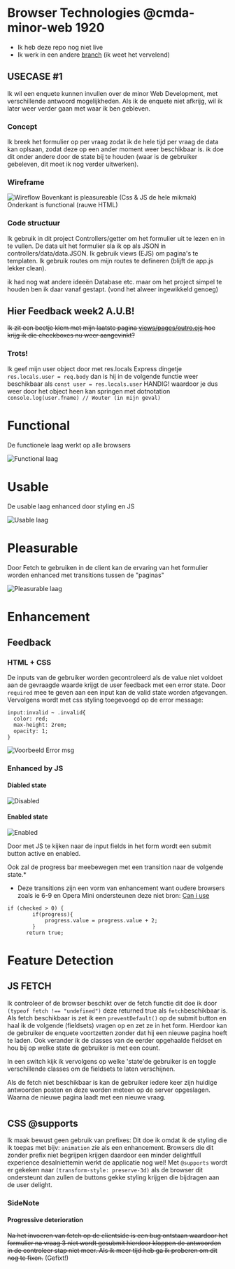 # Browser Technologies @cmda-minor-web 1920
- Ik heb deze repo nog niet live
- Ik werk in een andere [branch](https://github.com/Mokerstier/browser-technologies-1920/tree/enquete/app) (ik weet het vervelend)

## USECASE #1 
Ik wil een enquete kunnen invullen over de minor Web Development, met verschillende antwoord mogelijkheden. Als ik de enquete niet afkrijg, wil ik later weer verder gaan met waar ik ben gebleven.

### Concept
Ik breek het formulier op per vraag zodat ik de hele tijd per vraag de data kan oplsaan, zodat deze op een ander moment weer beschikbaar is.
ik doe dit onder andere door de state bij te houden (waar is de gebruiker gebeleven, dit moet ik nog verder uitwerken).

### Wireframe
![Wireflow](https://github.com/Mokerstier/browser-technologies-1920/blob/master/img/20200318_134203.jpg?raw=true)
Bovenkant is pleasureable (Css & JS de hele mikmak)
Onderkant is functional (rauwe HTML)

### Code structuur
Ik gebruik in dit project Controllers/getter om het formulier uit te lezen en in te vullen. De data uit het formulier sla ik op als JSON in controllers/data/data.JSON.
Ik gebruik views (EJS) om pagina's te templaten.
Ik gebruik routes om mijn routes te defineren (blijft de app.js lekker clean).


ik had nog wat andere ideeën Database etc. maar om het project simpel te houden ben ik daar vanaf gestapt.
(vond het alweer ingewikkeld genoeg)

## Hier Feedback week2 A.U.B!
~~Ik zit een beetje klem met mijn laatste pagina [views/pages/outro.ejs](https://github.com/Mokerstier/browser-technologies-1920/blob/enquete/app/views/pages/outro.ejs) hoe krijg ik die checkboxes nu weer aangevinkt?~~ 

### Trots!
Ik geef mijn user object door met res.locals Express dingetje `res.locals.user = req.body` dan is hij in de volgende functie weer beschikbaar als `const user = res.locals.user` HANDIG!
waardoor je dus weer door het object heen kan springen met dotnotation `console.log(user.fname) // Wouter (in mijn geval)`

# Functional
De functionele laag werkt op alle browsers

![Functional laag](https://github.com/Mokerstier/browser-technologies-1920/blob/master/repo-img/localhost_8080_.png?raw=true)

# Usable
De usable laag enhanced door styling en JS

![Usable laag](https://github.com/Mokerstier/browser-technologies-1920/blob/master/repo-img/localhost_8080_(1).png?raw=true)

# Pleasurable
Door Fetch te gebruiken in de client kan de ervaring van het formulier worden enhanced met transitions tussen de "paginas"

![Pleasurable laag](https://github.com/Mokerstier/browser-technologies-1920/blob/master/repo-img/browsertechno.herokuapp.com_q1(2).png)
# Enhancement
## Feedback

### HTML + CSS
De inputs van de gebruiker worden gecontroleerd als de value niet voldoet aan de gevraagde waarde krijgt de user feedback met een error state.
Door `required` mee te geven aan een input kan de valid state worden afgevangen.
Vervolgens wordt met css styling toegevoegd op de error message:
```
input:invalid ~ .invalid{
  color: red;
  max-height: 2rem;
  opacity: 1;
}
```
![Voorbeeld Error msg](https://github.com/Mokerstier/browser-technologies-1920/blob/master/repo-img/localhost_8080_(1).png?raw=true)

### Enhanced by JS

#### Diabled state
![Disabled](https://github.com/Mokerstier/browser-technologies-1920/blob/master/repo-img/browsertechno.herokuapp.com_q1.png)
#### Enabled state
![Enabled](https://github.com/Mokerstier/browser-technologies-1920/blob/master/repo-img/browsertechno.herokuapp.com_q1(1).png?raw=true)

Door met JS te kijken naar de input fields in het form wordt een submit button active en enabled.

Ook zal de progress bar meebewegen met een transition naar de volgende state.*

* Deze transitions zijn een vorm van enhancement want oudere browsers zoals ie 6-9 en Opera Mini ondersteunen deze niet bron: [Can i use](https://caniuse.com/#feat=css-transitions)

```
if (checked > 0) {
        if(progress){
            progress.value = progress.value + 2;
        }
      return true;
```

# Feature Detection
## JS FETCH
Ik controleer of de browser beschikt over de fetch functie dit doe ik door `(typeof fetch !== "undefined")` deze returned true als `fetch`beschikbaar is.
Als fetch beschikbaar is zet ik een `preventDefault()` op de submit button en haal ik de volgende (fieldsets) vragen op en zet ze in het form.
Hierdoor kan de gebruiker de enquete voortzetten zonder dat hij een nieuwe pagina hoeft te laden.
Ook verander ik de classes van de eerder opgehaalde fieldset en hou bij op welke state de gebruiker is met een count.

In een switch kijk ik vervolgens op welke 'state'de gebruiker is en toggle verschillende classes om de fieldsets te laten verschijnen.

Als de fetch niet beschikbaar is kan de gebruiker iedere keer zijn huidige antwoorden posten en deze worden meteen op de server opgeslagen.
Waarna de nieuwe pagina laadt met een nieuwe vraag.

# 
## CSS @supports
Ik maak bewust geen gebruik van prefixes:
Dit doe ik omdat ik de styling die ik toepas met bijv: `animation` zie als een enhancement.
Browsers die dit zonder prefix niet begrijpen krijgen daardoor een minder delightfull experience desalniettemin werkt de applicatie nog wel!
Met `@supports` wordt er gekeken naar `(transform-style: preserve-3d)` als de browser dit ondersteunt dan zullen de buttons gekke styling krijgen die bijdragen aan de user delight.

### SideNote
#### Progressive deterioration
~~Na het invoeren van fetch op de clientside is een bug ontstaan waardoor het formulier na vraag 3 niet wordt gesubmit hierdoor kloppen de antwoorden in de controleer stap niet meer.
Als ik meer tijd heb ga ik proberen om dit nog te fixen.~~ (Gefixt!)
<!-- ☝️ replace this description with a description of your own work -->

<!-- replace the code in the /docs folder with your own, so you can showcase your work with GitHub Pages 🌍 -->

<!-- Add a nice poster image here at the end of the week, showing off your shiny frontend 📸 -->

<!-- Maybe a table of contents here? 📚 -->

<!-- How about a section that describes how to install this project? 🤓 -->

<!-- ...but how does one use this project? What are its features 🤔 -->

<!-- Maybe a checklist of done stuff and stuff still on your wishlist? ✅ -->

<!-- How about a license here? 📜 (or is it a licence?) 🤷 -->
